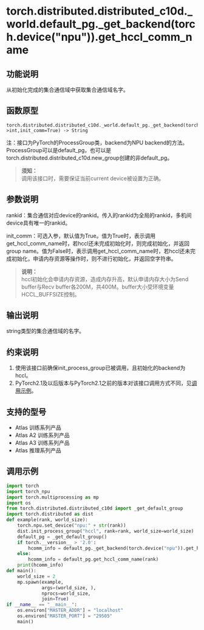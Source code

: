 # torch.distributed.distributed_c10d._world.default_pg._get_backend(torch.device("npu")).get_hccl_comm_name

## 功能说明

从初始化完成的集合通信域中获取集合通信域名字。

## 函数原型

```
torch.distributed.distributed_c10d._world.default_pg._get_backend(torch.device("npu")).get_hccl_comm_name(rankid->int,init_comm=True) -> String
```

注：接口为PyTorch的ProcessGroup类，backend为NPU backend的方法。ProcessGroup可以是default_pg，也可以是torch.distributed.distributed_c10d.new_group创建的非default_pg。

>**须知：**<br>
>调用该接口时，需要保证当前current device被设置为正确。

## 参数说明

rankid：集合通信对应device的rankid。传入的rankid为全局的rankid，多机间device具有唯一的rankid。

init_comm：可选入参，默认值为True。值为True时，表示调用get_hccl_comm_name时，若hccl还未完成初始化时，则完成初始化，并返回group name。值为False时，表示调用get_hccl_comm_name时，若hccl还未完成初始化，申请内存资源等操作时，则不进行初始化，并返回空字符串。

>**说明：** <br>
>hccl初始化会申请内存资源，造成内存升高，默认申请内存大小为Send buffer与Recv buffer各200M，共400M。buffer大小受环境变量HCCL_BUFFSIZE控制。

## 输出说明

string类型的集合通信域的名字。

## 约束说明

1. 使用该接口前确保init_process_group已被调用，且初始化的backend为hccl。
2. PyTorch2.1及以后版本与PyTorch2.1之前的版本对该接口调用方式不同，见[调用示例](#section14459801435)。

## 支持的型号

- <term> Atlas 训练系列产品</term> 
- <term> Atlas A2 训练系列产品</term> 
- <term> Atlas A3 训练系列产品</term> 
- <term> Atlas 推理系列产品</term> 

## 调用示例<a name="section14459801435"></a>

```python
import torch
import torch_npu
import torch.multiprocessing as mp
import os
from torch.distributed.distributed_c10d import _get_default_group
import torch.distributed as dist
def example(rank, world_size):
    torch.npu.set_device("npu:" + str(rank))
    dist.init_process_group("hccl", rank=rank, world_size=world_size)
    default_pg = _get_default_group()
    if torch.__version__ > '2.0':
        hcomm_info = default_pg._get_backend(torch.device("npu")).get_hccl_comm_name(rank)
    else:
        hcomm_info = default_pg.get_hccl_comm_name(rank)
    print(hcomm_info)
def main():
    world_size = 2
    mp.spawn(example,
             args=(world_size, ),
             nprocs=world_size,
             join=True)
if __name__ == "__main__":
    os.environ["MASTER_ADDR"] = "localhost"
    os.environ["MASTER_PORT"] = "29505"
    main()
```


